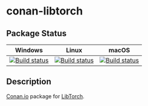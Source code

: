# conan-libtorch

## Package Status

| Windows | Linux | macOS |
|:-------:|:-----:|:-----:|
|[![Build status](https://ci.appveyor.com/api/projects/status/si6omqku6vtmc6fn/branch/testing%2F1.8.1?svg=true)](https://ci.appveyor.com/project/SpaceIm/conan-libtorch)|[![Build status](https://github.com/SpaceIm/conan-libtorch/workflows/.github/workflows/linux.yml/badge.svg?branch=testing%2F1.8.1)](https://github.com/SpaceIm/conan-libtorch/actions/workflows/linux.yml?query=branch%3Atesting%2F1.8.1)|[![Build status](https://github.com/SpaceIm/conan-libtorch/workflows/.github/workflows/macos.yml/badge.svg?branch=testing%2F1.8.1)](https://github.com/SpaceIm/conan-libtorch/actions/workflows/macos.yml?query=branch%3Atesting%2F1.8.1)|

## Description

[Conan.io](https://conan.io) package for [LibTorch](https://pytorch.org).
